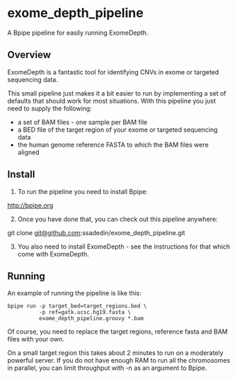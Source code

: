 exome_depth_pipeline
====================

A Bpipe pipeline for easily running ExomeDepth.

Overview
--------

ExomeDepth is a fantastic tool for identifying CNVs in exome or targeted sequencing data.

This small pipeline just makes it a bit easier to run by implementing a set of defaults
that should work for most situations. With this pipeline you just need to supply
the following:

  * a set of BAM files - one sample per BAM file 
  * a BED file of the target region of your exome or targeted sequencing data
  * the human genome reference FASTA to which the BAM files were aligned

Install
------

1.  To run the pipeline you need to install Bpipe:

http://bpipe.org


2. Once you have done that, you can check out this pipeline anywhere:

git clone git@github.com:ssadedin/exome_depth_pipeline.git

3. You also need to install ExomeDepth - see the instructions for that which
come with ExomeDepth.

Running
-------

An example of running the pipeline is like this:


    bpipe run -p target_bed=target_regions.bed \
              -p ref=gatk.ucsc.hg19.fasta \
              exome_depth_pipeline.groovy *.bam

Of course, you need to replace the target regions, reference fasta and BAM files with your own.

On a small target region this takes about 2 minutes to run on a moderately powerful server. If you do not have 
enough RAM to run all the chromosomes in parallel, you can limit throughput with -n <num threads> as an argument
to Bpipe.
